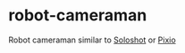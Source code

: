 # robot-cameraman
Robot cameraman similar to [Soloshot] or [Pixio]

[Soloshot]: http://soloshot.com/
[Pixio]: https://shop.movensee.com/en/
